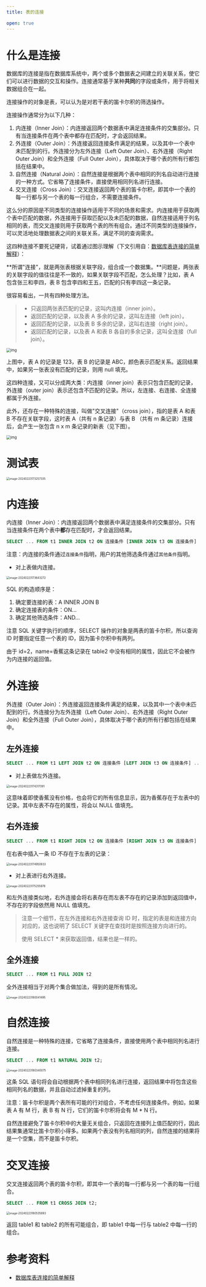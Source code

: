 ```yaml
---
title: 表的连接

open: true
---
```

# 什么是连接

数据库的连接是指在数据库系统中，两个或多个数据表之间建立的关联关系，使它们可以进行数据的交互和操作。连接通常基于某种**共同**的字段或条件，用于将相关数据组合在一起。

连接操作的对象是表，可以认为是对若干表的笛卡尔积的筛选操作。

连接操作通常分为以下几种：

1. 内连接（Inner Join）：内连接返回两个数据表中满足连接条件的交集部分。只有当连接条件在两个表中都存在匹配时，才会返回结果。
2. 外连接（Outer Join）：外连接返回连接条件满足的结果，以及其中一个表中未匹配到的行。外连接分为左外连接（Left Outer Join）、右外连接（Right Outer Join）和全外连接（Full Outer Join），具体取决于哪个表的所有行都包括在结果中。
3. 自然连接（Natural Join）：自然连接是根据两个表中相同的列名自动进行连接的一种方式。它省略了连接条件，直接使用相同列名进行连接。
4. 交叉连接（Cross Join）：交叉连接返回两个表的笛卡尔积，即其中一个表的每一行都与另一个表的每一行组合，不需要连接条件。

这么分的原因是不同类型的连接操作适用于不同的场景和需求。内连接用于获取两个表中匹配的数据，外连接用于获取匹配以及未匹配的数据，自然连接适用于列名相同的表，而交叉连接则用于获取两个表的所有组合。通过不同类型的连接操作，可以灵活地处理数据表之间的关联关系，满足不同的查询需求。

这四种连接不要死记硬背，试着通过图示理解（下文引用自：[数据库表连接的简单解释](https://www.ruanyifeng.com/blog/2019/01/table-join.html)）：

**所谓"连接"，就是两张表根据关联字段，组合成一个数据集。**问题是，两张表的关联字段的值往往是不一致的，如果关联字段不匹配，怎么处理？比如，表 A 包含张三和李四，表 B 包含李四和王五，匹配的只有李四这一条记录。

很容易看出，一共有四种处理方法。

> - 只返回两张表匹配的记录，这叫内连接（inner join）。
> - 返回匹配的记录，以及表 A 多余的记录，这叫左连接（left join）。
> - 返回匹配的记录，以及表 B 多余的记录，这叫右连接（right join）。
> - 返回匹配的记录，以及表 A 和表 B 各自的多余记录，这叫全连接（full join）。

<img src="./表的连接。IMG/bg2019011506.jpg" alt="img" style="zoom: 67%;" />

上图中，表 A 的记录是 123，表 B 的记录是 ABC，颜色表示匹配关系。返回结果中，如果另一张表没有匹配的记录，则用 null 填充。

这四种连接，又可以分成两大类：内连接（inner join）表示只包含匹配的记录，外连接（outer join）表示还包含不匹配的记录。所以，左连接、右连接、全连接都属于外连接。

此外，还存在一种特殊的连接，叫做"交叉连接"（cross join），指的是表 A 和表 B 不存在关联字段，这时表 A（共有 n 条记录）与表 B （共有 m 条记录）连接后，会产生一张包含 n x m 条记录的新表（见下图）。

<img src="./表的连接。IMG/bg2019011507.png" alt="img" style="zoom: 67%;" />

# 测试表

<img src="./表的连接。IMG/image-20240223173257335.png" alt="image-20240223173257335" style="zoom:50%;" />

# 内连接

内连接（Inner Join）：内连接返回两个数据表中满足连接条件的交集部分。只有当连接条件在两个表中**都**存在匹配时，才会返回结果。

```SQL
SELECT ... FROM t1 INNER JOIN t2 ON 连接条件 [INNER JOIN t3 ON 连接条件] ... AND 其他条件；
```

注意：内连接的条件通过`连接条件`指明，用户的其他筛选条件通过`其他条件`指明。

- 对上表做内连接。

<img src="./表的连接。IMG/image-20240223173643272.png" alt="image-20240223173643272" style="zoom:50%;" />

SQL 的构造顺序是：

1. 确定要连接的表：A INNER JOIN B
2. 确定连接表的条件：ON...
3. 确定其他筛选条件：AND...

注意 SQL 关键字执行的顺序，SELECT 操作的对象是两表的笛卡尔积，所以查询 ID 时要指定任意一个表的 ID，因为笛卡尔积中有两列。

由于 id=2，name=香蕉这条记录在 table2 中没有相同的属性，因此它不会被作为内连接的返回值。

# 外连接

外连接（Outer Join）：外连接返回连接条件满足的结果，以及其中一个表中未匹配到的行。外连接分为左外连接（Left Outer Join）、右外连接（Right Outer Join）和全外连接（Full Outer Join），具体取决于哪个表的所有行都包括在结果中。

## 左外连接

```SQL
SELECT ... FROM t1 LEFT JOIN t2 ON 连接条件 [LEFT JOIN t3 ON 连接条件] ... AND 其他条件；
```

- 对上表做左外连接。

<img src="./表的连接。IMG/image-20240223174317091.png" alt="image-20240223174317091" style="zoom:50%;" />

这意味着即使香蕉没有价格，也会将它的所有信息显示，因为香蕉存在于左表中的记录。其中左表不存在的属性，将会以 NULL 值填充。

## 右外连接

```SQL
SELECT ... FROM t1 RIGHT JOIN t2 ON 连接条件 [RIGHT JOIN t3 ON 连接条件] ... AND 其他条件；
```

在右表中插入一条 ID 不存在于左表的记录：

<img src="./表的连接。IMG/image-20240223174950933.png" alt="image-20240223174950933" style="zoom:50%;" />

- 对上表进行右外连接。

<img src="./表的连接。IMG/image-20240223175255978.png" alt="image-20240223175255978" style="zoom:50%;" />

和左外连接类似地，右外连接会将右表存在而左表不存在的记录添加到返回值中，不存在的字段依然用 NULL 值填充。

> 注意一个细节，在左外连接和右外连接查询 ID 时，指定的表是和连接方向对应的，这也说明了 SELECT 关键字在查找时是按照连接方向进行的。
>
> 使用 SELECT * 来获取返回值，结果也是一样的。

## 全外连接

```SQL
SELECT ... FROM t1 FULL JOIN t2
```

全外连接相当于对两个集合做加法，得到的是所有情况。

<img src="./表的连接。IMG/image-20240223180041495.png" alt="image-20240223180041495" style="zoom:50%;" />

# 自然连接

自然连接是一种特殊的连接，它省略了连接条件，直接使用两个表中相同列名进行连接。

```SQL
SELECT ... FROM t1 NATURAL JOIN t2;
```

<img src="./表的连接。IMG/image-20240223180340075.png" alt="image-20240223180340075" style="zoom:50%;" />

这条 SQL 语句将会自动根据两个表中相同列名进行连接，返回结果中将包含这些相同列名的数据，并且自动过滤掉重复的列。

注意：笛卡尔积是两个表所有可能的行对组合，不考虑任何连接条件。例如，如果表 A 有 M 行，表 B 有 N 行，它们的笛卡尔积将会有 M * N 行。

自然连接避免了笛卡尔积中的大量无关组合，只返回在连接列上值匹配的行，因此结果集通常比笛卡尔积小得多。如果两个表没有列名相同的列，自然连接的结果将是一个空集，而不是笛卡尔积。

# 交叉连接

交叉连接返回两个表的笛卡尔积，即其中一个表的每一行都与另一个表的每一行组合。

```SQL
SELECT ... FROM t1 CROSS JOIN t2;
```

<img src="./表的连接。IMG/image-20240223180535693.png" alt="image-20240223180535693" style="zoom:50%;" />

返回 table1 和 table2 的所有可能组合，即 table1 中每一行与 table2 中每一行的组合。

# 参考资料

- [数据库表连接的简单解释](https://www.ruanyifeng.com/blog/2019/01/table-join.html)